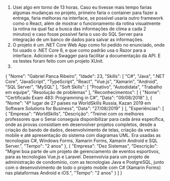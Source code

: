 1. Usei algo em torno de 13 horas. Caso eu tivesse mais tempo farias algumas mudanças no projeto, primeiro faria o container para fazer a entrega, faria melhoras na interface, se possível usaria outro framework como o React, além de mostrar o funcionamento da rotina visualmente (a rotina na qual faz a busca das informações de clima a cada 2 minutos) e caso fosse possível faria o uso do SQL Server para integração de um banco de dados para salvar as informações.
2. O projeto é um .NET Core Web App como foi pedido no enunciado, onde foi usado o .NET Core 6, e que como padrão usa o Razor para a interface. Adicionei o Swagger para facilitar a documentação da API. E os testes foram feito com um projeto XUnit.
3. 
{
  "Nome": "Gabriel Panca Ribeiro",
  "Idade": 23,
  "Skills": [
    "C#",
    "Java", 
    ".NET Core",
    "JavaScript",
    "TypeScript", 
    "React", 
    "Vue.js", 
    "Xamarin", 
    "Android", 
    "SQL Server", 
    "MySQL"
  ],
  "Soft Skills": [
    "Proativo",
    "Autodidata",
    "Trabalho em equipe",
    "Resolução de problemas"
  ],
  "Reconhecimentos": [
    {
      "Nome": "Certificado Exam 483: Programming in C#",
      "Data": "09/08/2018"
    },
    {
      "Nome": "4º lugar de 27 países na WorldSkills Russia, Kazan 2019 em Software Solutions for Business",
      "Data": "27/08/2019"
    }
  ],
  "Experiências": [
    {
      "Empresa": "WorldSkills",
      "Descrição": "Treinei com os melhores professores que o Senai conseguia disponibilizar para cada área específica, onde as provas consistiam em desenvolver projetos completos, desde a criação do bando de dados, desenvolvimento de telas, criação da versão mobile e até apresentação do sistema com diagramas UML. Era usadas as tecnologias C#, Windows Forms, Xamarin Forms, Xamarin Android e SQL Server.",
      "Tempo": "2 anos"
    },
    {
      "Empresa": "Dez Sistemas",
      "Descrição": "Migrei boa parte de um projeto de gerenciamento de eventos esportivos, para as tecnologias Vue.js e Laravel. Desenvolvia para um projeto de administração de condomínio, com as tecnologias Java e PostgreSQL, junto com o desenvolvimento de todo o projeto mobile com C# (Xamarin Forms) nas plataformas Android e iOS.",
      "Tempo": "2 anos"
    }
  ]
}